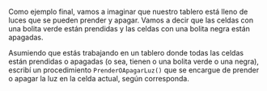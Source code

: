 Como ejemplo final, vamos a imaginar que nuestro tablero está lleno de luces que se pueden prender y apagar. Vamos a decir que las celdas con una bolita verde están prendidas y las celdas con una bolita negra están apagadas.

Asumiendo que estás trabajando en un tablero donde todas las celdas están prendidas o apagadas (o sea, tienen o una bolita verde o una negra), escribí un procedimiento `PrenderOApagarLuz()` que se encargue de prender o apagar la luz en la celda actual, según corresponda.